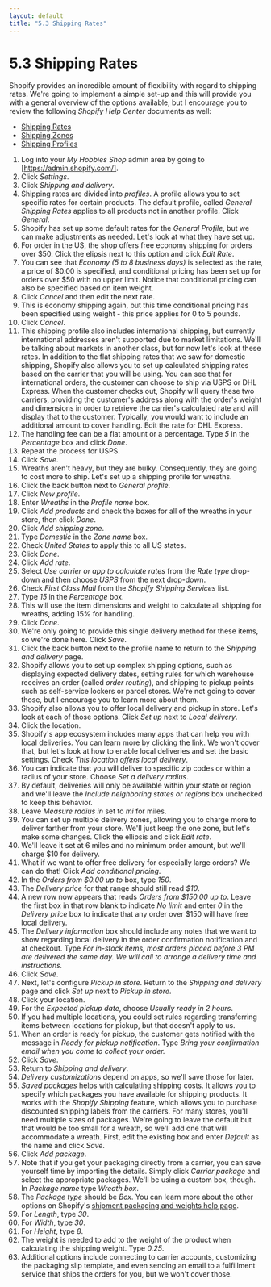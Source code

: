 ```yaml
---
layout: default
title: "5.3 Shipping Rates"
---
```


# 5.3 Shipping Rates

Shopify provides an incredible amount of flexibility with regard to shipping rates. We're going to implement a simple set-up and this will provide you with a general overview of the options available, but I encourage you to review the following _Shopify Help Center_ documents as well:

- [Shipping Rates](https://help.shopify.com/en/manual/fulfillment/setup/shipping-rates/index)
- [Shipping Zones](https://help.shopify.com/en/manual/fulfillment/setup/shipping-rates/shipping-zones)
- [Shipping Profiles](https://help.shopify.com/en/manual/fulfillment/setup/shipping-profiles)

1. Log into your _My Hobbies Shop_ admin area by going to [https://admin.shopify.com/].
2. Click _Settings_.
3. Click _Shipping and delivery_.
4. Shipping rates are divided into _profiles_. A profile allows you to set specific rates for certain products. The default profile, called _General Shipping Rates_ applies to all products not in another profile. Click _General_.
5. Shopify has set up some default rates for the _General Profile_, but we can make adjustments as needed. Let's look at what they have set up.
6. For order in the US, the shop offers free economy shipping for orders over $50. Click the elipsis next to this option and click _Edit Rate_.
7. You can see that _Economy (5 to 8 business days)_ is selected as the rate, a price of $0.00 is specified, and conditional pricing has been set up for orders over $50 with no upper limit. Notice that conditional pricing can also be specified based on item weight.
8. Click _Cancel_ and then edit the next rate.
9. This is economy shipping again, but this time conditional pricing has been specified using weight - this price applies for 0 to 5 pounds.
10. Click _Cancel_.
11. This shipping profile also includes international shipping, but currently international addresses aren't supported due to market limitations. We'll be talking about markets in another class, but for now let's look at these rates. In addition to the flat shipping rates that we saw for domestic shipping, Shopify also allows you to set up calculated shipping rates based on the carrier that you will be using. You can see that for international orders, the customer can choose to ship via USPS or DHL Express. When the customer checks out, Shopify will query these two carriers, providing the customer's address along with the order's weight and dimensions in order to retrieve the carrier's calculated rate and will display that to the customer. Typically, you would want to include an additional amount to cover handling. Edit the rate for DHL Express.
12. The handling fee can be a flat amount or a percentage. Type _5_ in the _Percentage_ box and click _Done_.
13. Repeat the process for USPS.
14. Click _Save_.
15. Wreaths aren't heavy, but they are bulky. Consequently, they are going to cost more to ship. Let's set up a shipping profile for wreaths.
16. Click the back button next to _General profile_.
17. Click _New profile_.
18. Enter _Wreaths_ in the _Profile name_ box.
19. Click _Add products_ and check the boxes for all of the wreaths in your store, then click _Done_.
20. Click _Add shipping zone_.
21. Type _Domestic_ in the _Zone name_ box.
22. Check _United States_ to apply this to all US states.
23. Click _Done_.
24. Click _Add rate_.
25. Select _Use carrier or app to calculate rates_ from the _Rate type_ drop-down and then choose _USPS_ from the next drop-down.
26. Check _First Class Mail_ from the _Shopify Shipping Services_ list.
27. Type _15_ in the _Percentage_ box.
28. This will use the item dimensions and weight to calculate all shipping for wreaths, adding 15% for handling.
29. Click _Done_.
30. We're only going to provide this single delivery method for these items, so we're done here. Click _Save_.
31. Click the back button next to the profile name to return to the _Shipping and delivery_ page.
32. Shopify allows you to set up complex shipping options, such as displaying expected delivery dates, setting rules for which warehouse receives an order (called _order routing_), and shipping to pickup points such as self-service lockers or parcel stores. We're not going to cover those, but I encourage you to learn more about them.
33. Shopify also allows you to offer local delivery and pickup in store. Let's look at each of those options. Click _Set up_ next to _Local delivery_.
34. Click the location.
35. Shopify's app ecosystem includes many apps that can help you with local deliveries. You can learn more by clicking the link. We won't cover that, but let's look at how to enable local deliveries and set the basic settings. Check _This location offers local delivery_.
36. You can indicate that you will deliver to specific zip codes or within a radius of your store. Choose _Set a delivery radius_.
37. By default, deliveries will only be available within your state or region and we'll leave the _Include neighboring states or regions_ box unchecked to keep this behavior.
38. Leave _Measure radius in_ set to _mi_ for miles.
39. You can set up multiple delivery zones, allowing you to charge more to deliver farther from your store. We'll just keep the one zone, but let's make some changes. Click the ellipsis and click _Edit rate_.
40. We'll leave it set at 6 miles and no minimum order amount, but we'll charge $10 for delivery.
41. What if we want to offer free delivery for especially large orders? We can do that! Click _Add conditional pricing_.
42. In the _Orders from $0.00 up to_ box, type _150_.
43. The _Delivery price_ for that range should still read _$10_.
44. A new row now appears that reads _Orders from $150.00 up to_. Leave the first box in that row blank to indicate _No limit_ and enter _0_ in the _Delivery price_ box to indicate that any order over $150 will have free local delivery.
45. The _Delivery information_ box should include any notes that we want to show regarding local delivery in the order confirmation notification and at checkout. Type _For in-stock items, most orders placed before 3 PM are delivered the same day. We will call to arrange a delivery time and instructions._
46. Click _Save_.
47. Next, let's configure _Pickup in store_. Return to the _Shipping and delivery_ page and click _Set up_ next to _Pickup in store_.
48. Click your location.
49. For the _Expected pickup date_, choose _Usually ready in 2 hours_.
50. If you had multiple locations, you could set rules regarding transferring items between locations for pickup, but that doesn't apply to us.
51. When an order is ready for pickup, the customer gets notified with the message in _Ready for pickup notification_. Type _Bring your confirmation email when you come to collect your order._
52. Click _Save_.
53. Return to _Shipping and delivery_.
54. _Delivery customizations_ depend on apps, so we'll save those for later.
55. _Saved packages_ helps with calculating shipping costs. It allows you to specify which packages you have available for shipping products. It works with the _Shopify Shipping_ feature, which allows you to purchase discounted shipping labels from the carriers. For many stores, you'll need multiple sizes of packages. We're going to leave the default but that would be too small for a wreath, so we'll add one that will accommodate a wreath. First, edit the existing box and enter _Default_ as the name and click _Save_.
56. Click _Add package_.
57. Note that if you get your packaging directly from a carrier, you can save yourself time by importing the details. Simply click _Carrier package_ and select the appropriate packages. We'll be using a custom box, though. In _Package name_ type _Wreath box_.
58. The _Package type_ should be _Box_. You can learn more about the other options on Shopify's [shipment packaging and weights help page](https://help.shopify.com/en/manual/fulfillment/setup/packaging/packages-and-weights).
59. For _Length_, type _30_.
60. For _Width_, type _30_.
61. For _Height_, type _8_.
62. The weight is needed to add to the weight of the product when calculating the shipping weight. Type _0.25_.
63. Additional options include connecting to carrier accounts, customizing the packaging slip template, and even sending an email to a fulfillment service that ships the orders for you, but we won't cover those.
